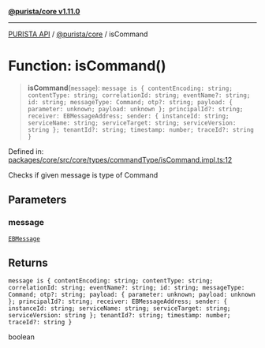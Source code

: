 [**@purista/core v1.11.0**](../README.md)

***

[PURISTA API](../../../packages.md) / [@purista/core](../README.md) / isCommand

# Function: isCommand()

> **isCommand**(`message`): `message is { contentEncoding: string; contentType: string; correlationId: string; eventName?: string; id: string; messageType: Command; otp?: string; payload: { parameter: unknown; payload: unknown }; principalId?: string; receiver: EBMessageAddress; sender: { instanceId: string; serviceName: string; serviceTarget: string; serviceVersion: string }; tenantId?: string; timestamp: number; traceId?: string }`

Defined in: [packages/core/src/core/types/commandType/isCommand.impl.ts:12](https://github.com/puristajs/purista/blob/master/packages/core/src/core/types/commandType/isCommand.impl.ts#L12)

Checks if given message is type of Command

## Parameters

### message

[`EBMessage`](../type-aliases/EBMessage.md)

## Returns

`message is { contentEncoding: string; contentType: string; correlationId: string; eventName?: string; id: string; messageType: Command; otp?: string; payload: { parameter: unknown; payload: unknown }; principalId?: string; receiver: EBMessageAddress; sender: { instanceId: string; serviceName: string; serviceTarget: string; serviceVersion: string }; tenantId?: string; timestamp: number; traceId?: string }`

boolean
